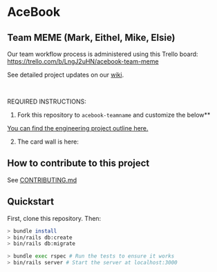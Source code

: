 # AceBook

## Team MEME (Mark, Eithel, Mike, Elsie)

Our team workflow process is administered using this Trello board:
https://trello.com/b/LngJ2uHN/acebook-team-meme


See detailed project updates on our [wiki](https://github.com/etelish/acebook-Team-Meme/wiki).

<br>

REQUIRED INSTRUCTIONS:

1. Fork this repository to `acebook-teamname` and customize
the below**

[You can find the engineering project outline here.](https://github.com/makersacademy/course/tree/master/engineering_projects/rails)

2. The card wall is here: <please update>

## How to contribute to this project
See [CONTRIBUTING.md](CONTRIBUTING.md)

## Quickstart

First, clone this repository. Then:

```bash
> bundle install
> bin/rails db:create
> bin/rails db:migrate

> bundle exec rspec # Run the tests to ensure it works
> bin/rails server # Start the server at localhost:3000
```

